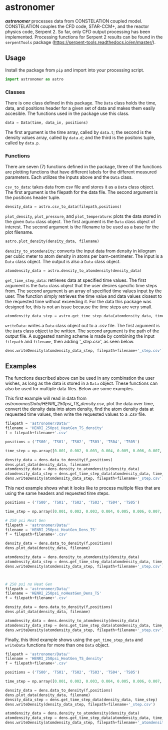 # astronomer

***astronomer*** processes data from CONSTELATION coupled model. CONSTELATION couples the CFD code, STAR-CCM+, and the reactor physics code, Serpent 2. So far, only CFD output processing has been implemented. Processing functions for Serpent 2 results can be found in the `serpentTools` package (https://serpent-tools.readthedocs.io/en/master/).

## Usage

Install the package from `pip` and import into your processing script.

```python
import astronomer as astro
```

### Classes

There is one class defined in this package. The `Data` class holds the time, data, and positions header for a given set of data and makes them easily accesible. The functions used in the package use this class.
```python
data = Data(time, data_in, positions)
```
The first argument is the time array, called by `data.t`; the second is the density values array, called by `data.d`; and the third is the positons tuple, called by `data.p`.

### Functions

There are seven (7) functions defined in the package, three of the functions are plotting functions that have different labels for the different measured parameters. Each utilizes the inputs above and the `Data` class.

`csv_to_data`: takes data from csv file and stores it as a `Data` class object. The first argument is the filepath for the data file. The second argument is the positions header tuple.
```python
density_data = astro.csv_to_data(filepath,positions)
```

`plot_density`, `plot_pressure`, and `plot_temperature`: plots the data stored in the given `Data` class object. The first argument is the `Data` class object of interest. The second argument is the filename to be used as a base for the plot filename.
```python
astro.plot_density(density_data, filename)
```

`density_to_atomdensity`: converts the input data from density in kilogram per cubic meter to atom density in atoms per barn-centimeter. The input is a `Data` class object. The output is also a `Data` class object.
```python
atomdensity_data = astro.density_to_atomdensity(density_data)
```

`get_time_step_data`: retrieves data at specified time values. The first argument is the `Data` class object that the user desires specific time steps from. The second argument is an array of specified time values input by the user. The function simply retrieves the time value and data values closest to the requested time without exceeding it. For the data this package was designed for, this is not an issue because the time steps are very small.
```python
atomdensity_data_step = astro.get_time_step_data(atomdensity_data, time_step)
```

`writeData`: writes a `Data` class object out to a *.csv* file. The first argument is the `Data` class object to be written. The second argument is the path of the output file. A suggested naming scheme is made by combining the input `filepath` and `filename`, then adding '*_step.csv*', as seen below.
```python
dens.writeDensity(atomdensity_data_step, filepath+filename+'_step.csv')
```


## Examples

The functions described above can be used in any combination the user wishes, as long as the data is stored in a `Data` object. These functions can also be used for multiple data files. Below are some examples.


This first example will read in data from *astronomer/Data/HENRI_250psi_TS_density.csv*, plot the data over time, convert the density data into atom density, find the atom density data at requested time values, then write the requested values to a *.csv* file.
```python
filepath = 'astronomer/Data/'
filename = 'HENRI_250psi_HeatGen_TS_density'
f = filepath+filename+'.csv'

positions = ('TS00', 'TS01', 'TS02', 'TS03', 'TS04', 'TS05')

time_step = np.array([0.001, 0.002, 0.003, 0.004, 0.005, 0.006, 0.007, 0.008, 0.009])

density_data = dens.data_to_density(f,positions)
dens.plot_data(density_data, filename)
atomdensity_data = dens.density_to_atomdensity(density_data)
atomdensity_data_step = dens.get_time_step_data(atomdensity_data, time_step)
dens.writeDensity(atomdensity_data_step, filepath+filename+'_step.csv')
```

This next example shows what it looks like to process multiple files that are using the same headers and requested time steps.
```python
positions = ('TS00', 'TS01', 'TS02', 'TS03', 'TS04', 'TS05')

time_step = np.array([0.001, 0.002, 0.003, 0.004, 0.005, 0.006, 0.007, 0.008, 0.009])

# 250 psi Heat Gen
filepath = 'astronomer/Data/'
filename = 'HENRI_250psi_HeatGen_Dens_TS'
f = filepath+filename+'.csv'

density_data = dens.data_to_density(f,positions)
dens.plot_data(density_data, filename)

atomdensity_data = dens.density_to_atomdensity(density_data)
atomdensity_data_step = dens.get_time_step_data(atomdensity_data, time_step)
dens.writeDensity(atomdensity_data_step, filepath+filename+'_step.csv')



# 250 psi no Heat Gen
filepath = 'astronomer/Data/'
filename = 'HENRI_250psi_noHeatGen_Dens_TS'
f = filepath+filename+'.csv'

density_data = dens.data_to_density(f,positions)
dens.plot_data(density_data, filename)

atomdensity_data = dens.density_to_atomdensity(density_data)
atomdensity_data_step = dens.get_time_step_data(atomdensity_data, time_step)
dens.writeDensity(atomdensity_data_step, filepath+filename+'_step.csv')
```

Finally, this third example shows using the `get_time_step_data` and `writeData` functions for more than one `Data` object.
```python
filepath = 'astronomer/Data/'
filename = 'HENRI_250psi_HeatGen_TS_density'
f = filepath+filename+'.csv'

positions = ('TS00', 'TS01', 'TS02', 'TS03', 'TS04', 'TS05')

time_step = np.array([0.001, 0.002, 0.003, 0.004, 0.005, 0.006, 0.007, 0.008, 0.009])

density_data = dens.data_to_density(f,positions)
dens.plot_data(density_data, filename)
density_data_step = dens.get_time_step_data(density_data, time_step)
dens.writeDensity(density_data_step, filepath+filename+'_step.csv')

atomdensity_data = dens.density_to_atomdensity(density_data)
atomdensity_data_step = dens.get_time_step_data(atomdensity_data, time_step)
dens.writeDensity(atomdensity_data_step, filepath+filename+'_atomdensity_step.csv')
```
